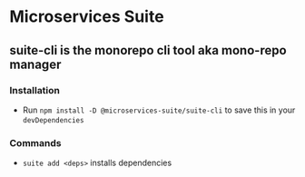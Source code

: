 # Microservices Suite

## suite-cli is the monorepo cli tool aka mono-repo manager

### Installation
- Run `npm install -D @microservices-suite/suite-cli` to save this in your `devDependencies`

### Commands
- `suite add <deps>` installs dependencies
